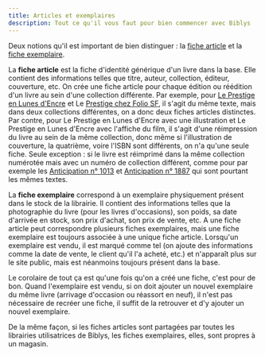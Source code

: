 ```yaml
---
title: Articles et exemplaires
description: Tout ce qu'il vous faut pour bien commencer avec Biblys
---
```


Deux notions qu'il est important de bien distinguer : la [fiche article](http://www.biblys.fr/pages/doc_article) et la [fiche exemplaire](http://www.biblys.fr/pages/doc_stock).

La **fiche article** est la fiche d'identité générique d'un livre dans la base. Elle contient des informations telles que titre, auteur, collection, éditeur, couverture, etc. On crée une fiche article pour chaque édition ou réédition d'un livre au sein d'une collection différente. Par exemple, pour [Le Prestige en Lunes d'Encre](http://www.librys.fr/christopher-priest/le-prestige) et Le [Prestige chez Folio SF](http://www.librys.fr/christopher-priest/le-prestige_6949), il s'agit du même texte, mais dans deux collections différentes, on a donc deux fiches articles distinctes. Par contre, pour Le Prestige en Lunes d'Encre avec une illustration et Le Prestige en Lunes d'Encre avec l'affiche du film, il s'agit d'une réimpression du livre au sein de la même collection, donc même si l'illustration de couverture, la quatrième, voire l'ISBN sont différents, on n'a qu'une seule fiche. Seule exception : si le livre est réimprimé dans la même collection numérotée mais avec un numéro de collection différent, comme pour par exemple les [Anticipation n° 1013](http://www.librys.fr/ys/gilles-thomas/la-porte-des-serpents-650) et [Anticipation n° 1887](http://www.librys.fr/ys/gilles-thomas/la-porte-des-serpents) qui sont pourtant les mêmes textes.

La **fiche exemplaire** correspond à un exemplaire physiquement présent dans le stock de la librairie. Il contient des informations telles que la photographie du livre (pour les livres d'occasions), son poids, sa date d'arrivée en stock, son prix d'achat, son prix de vente, etc. A une fiche article peut correspondre plusieurs fiches exemplaires, mais une fiche exemplaire est toujours associée à une unique fiche article. Lorsqu'un exemplaire est vendu, il est marqué comme tel (on ajoute des informations comme la date de vente, le client qu'il l'a acheté, etc.) et n'apparaît plus sur le site public, mais est néanmoins toujours présent dans la base.

Le corolaire de tout ça est qu'une fois qu'on a créé une fiche, c'est pour de bon. Quand l'exemplaire est vendu, si on doit ajouter un nouvel exemplaire du même livre (arrivage d'occasion ou réassort en neuf), il n'est pas nécessaire de recréer une fiche, il suffit de la retrouver et d'y ajouter un nouvel exemplaire.

De la même façon, si les fiches articles sont partagées par toutes les librairies utilisatrices de Biblys, les fiches exemplaires, elles, sont propres à un magasin.
